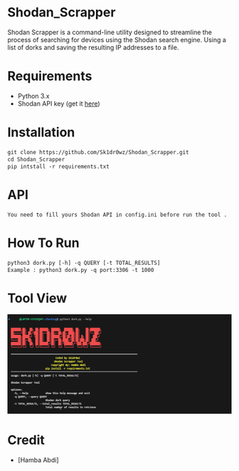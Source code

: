 # Shodan_Scrapper
Shodan Scrapper is a command-line utility designed to streamline the process of searching for devices using the Shodan search engine. Using a list of dorks and saving the resulting IP addresses to a file.

# Requirements

- Python 3.x
- Shodan API key (get it [here](https://account.shodan.io/register))

# Installation
```
git clone https://github.com/Sk1dr0wz/Shodan_Scrapper.git
cd Shodan_Scrapper
pip intstall -r requirements.txt
```

# API
```
You need to fill yours Shodan API in config.ini before run the tool .
```

# How To Run
```
python3 dork.py [-h] -q QUERY [-t TOTAL_RESULTS]
Example : python3 dork.py -q port:3306 -t 1000
```

# Tool View

![screenshot](poc.png)

# Credit
* [Hamba Abdi]
